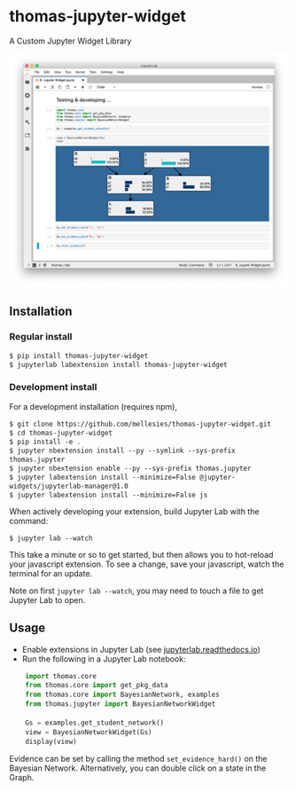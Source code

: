 thomas-jupyter-widget
===============================

A Custom Jupyter Widget Library

![img](https://raw.githubusercontent.com/mellesies/thomas-jupyter-widget/master/img/screenshot.png)


## Installation

### Regular install

    $ pip install thomas-jupyter-widget
    $ jupyterlab labextension install thomas-jupyter-widget

### Development install
For a development installation (requires npm),

    $ git clone https://github.com/mellesies/thomas-jupyter-widget.git
    $ cd thomas-jupyter-widget
    $ pip install -e .
    $ jupyter nbextension install --py --symlink --sys-prefix thomas.jupyter
    $ jupyter nbextension enable --py --sys-prefix thomas.jupyter
    $ jupyter labextension install --minimize=False @jupyter-widgets/jupyterlab-manager@1.0
    $ jupyter labextension install --minimize=False js

When actively developing your extension, build Jupyter Lab with the command:

    $ jupyter lab --watch

This take a minute or so to get started, but then allows you to hot-reload your javascript extension.
To see a change, save your javascript, watch the terminal for an update.

Note on first `jupyter lab --watch`, you may need to touch a file to get Jupyter Lab to open.


## Usage

* Enable extensions in Jupyter Lab (see [jupyterlab.readthedocs.io](https://jupyterlab.readthedocs.io/en/1.x/user/extensions.html))
* Run the following in a Jupyter Lab notebook:

```python
    import thomas.core
    from thomas.core import get_pkg_data
    from thomas.core import BayesianNetwork, examples
    from thomas.jupyter import BayesianNetworkWidget

    Gs = examples.get_student_network()
    view = BayesianNetworkWidget(Gs)
    display(view)
```

Evidence can be set by calling the method `set_evidence_hard()` on the Bayesian Network. Alternatively, you can double click on a state in the Graph.
